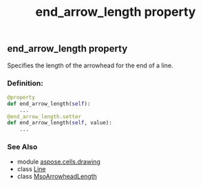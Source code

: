 ﻿---
title: end_arrow_length property
second_title: Aspose.Cells for Python via .NET API References
description: 
type: docs
weight: 100
url: /aspose.cells.drawing/line/end_arrow_length/
is_root: false
---

## end_arrow_length property


Specifies the length of the arrowhead for the end of a line.
### Definition:
```python
@property
def end_arrow_length(self):
    ...
@end_arrow_length.setter
def end_arrow_length(self, value):
    ...
```

### See Also
* module [aspose.cells.drawing](../../)
* class [Line](/cells/python-net/aspose.cells.drawing/line)
* class [MsoArrowheadLength](/cells/python-net/aspose.cells.drawing/msoarrowheadlength)
